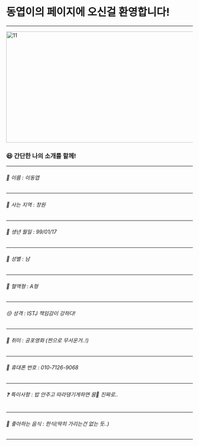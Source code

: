 # 동엽이의 페이지에 오신걸 환영합니다!
---
<img src="https://user-images.githubusercontent.com/112042668/190572205-505af8f8-5129-4f10-ab33-92593bcd7108.PNG" width="600px" height="300px" title="11" alt="11"></img>

### :satisfied: 간단한 나의 소개를 할께!
*****
###### :name_badge: 이름 : 이동엽
*****
###### :house_with_garden: 사는 지역 : 창원
*****
###### :birthday: 생년 월일 : 99/01/17
*****
###### :couple: 성별 : 남
*****
###### :syringe: 혈액형 : A형
*****
###### :unamused: 성격 : ISTJ 책임감이 강하다!
*****
###### :ghost: 취미 : 공포영화 (찐으로 무서운거..!)
*****
###### :iphone: 휴대폰 번호 : 010-7126-9068
*****
###### :question: 특이사항 : 밥 안주고 따라댕기게하면 뭄:wolf: 진짜로..
*****
###### :rice: 좋아하는 음식 : 한식(딱히 가리는건 없는 듯..)
*****
